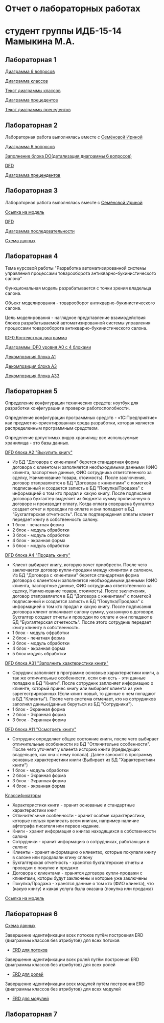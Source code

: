 # Отчет о лабораторных работах
# студент группы ИДБ-15-14 Мамыкина М.А.

## Лабораторная 1

[Диаграмма 6 вопросов](https://github.com/mamykina97/mamykina97.github.io/blob/master/6%20%D0%B2%D0%BE%D0%BF%D1%80%D0%BE%D1%81%D0%BE%D0%B2.PNG)

[Диаграмма классов](https://github.com/mamykina97/mamykina97.github.io/blob/master/%D0%94%D0%B8%D0%B0%D0%B3%D1%80%D0%B0%D0%BC%D0%BC%D0%B0%20%D0%BA%D0%BB%D0%B0%D1%81%D1%81%D0%BE%D0%B2.PNG)

[Текст диаграммы классов](https://github.com/mamykina97/mamykina97.github.io/blob/master/%D0%A2%D0%B5%D0%BA%D1%81%D1%82%20%D0%B4%D0%B8%D0%B0%D0%B3%D1%80%D0%B0%D0%BC%D0%BC%D1%8B%20%D0%BA%D0%BB%D0%B0%D1%81%D1%81%D0%BE%D0%B2.PNG)

[Диаграмма прецедентов](https://github.com/mamykina97/mamykina97.github.io/blob/master/%D0%94%D0%B8%D0%B0%D0%B3%D1%80%D0%B0%D0%BC%D0%BC%D0%B0%20%D0%BF%D1%80%D0%B5%D1%86%D0%B5%D0%B4%D0%B5%D0%BD%D1%82%D0%BE%D0%B2.PNG)

[Текст диаграммы прецедентов](https://github.com/mamykina97/mamykina97.github.io/blob/master/%D0%A2%D0%B5%D0%BA%D1%81%D1%82%20%D0%B4%D0%B8%D0%B0%D0%B3%D1%80%D0%B0%D0%BC%D0%BC%D1%8B%20%D0%BF%D1%80%D0%B5%D1%86%D0%B5%D0%B4%D0%B5%D0%BD%D1%82%D0%BE%D0%B2.PNG)
## Лабораторная 2

Лабораторная работа выполнялась вместе с [Семёновой Ириной](https://github.com/IrinaSemenova/semen.github.io/blob/master/README.md)

[Диаграмма 6 вопросов](https://github.com/mamykina97/mamykina97.github.io/blob/master/%D0%94%D0%B8%D0%B0%D0%B3%D1%80%D0%B0%D0%BC%D0%BC%D0%B0%206%20%D0%B2%D0%BE%D0%BF%D1%80%D0%BE%D1%81%D0%BE%D0%B2.PNG)

[Заполнение блока DO(детализация диаграммы 6 вопросов)](https://github.com/mamykina97/mamykina97.github.io/blob/master/%D0%97%D0%B0%D0%BF%D0%BE%D0%BB%D0%BD%D0%B5%D0%BD%D0%B8%D0%B5%20%D0%B1%D0%BB%D0%BE%D0%BA%D0%B0%20DO(%D0%B4%D0%B5%D1%82%D0%B0%D0%BB%D0%B8%D0%B7%D0%B0%D1%86%D0%B8%D1%8F).PNG)

[DFD](https://github.com/mamykina97/mamykina97.github.io/blob/master/DFD.PNG)

[Диаграмма прецендентов](https://github.com/mamykina97/mamykina97.github.io/blob/master/%D0%94%D0%B8%D0%B0%D0%B3%D1%80%D0%B0%D0%BC%D0%BC%D0%B0%20%D0%BF%D1%80%D0%B5%D1%86%D0%B5%D0%B4%D0%B5%D0%BD%D1%82%D0%BE%D0%B2%202.PNG)

## Лабораторная 3

Лабораторная работа выполнялась вместе с [Семёновой Ириной](https://github.com/IrinaSemenova/semen.github.io/blob/master/README.md)

[Ссылка на модель](https://github.com/mamykina97/mamykina97.github.io/blob/master/pdc-tilda.rsf)

[DFD](https://github.com/mamykina97/mamykina97.github.io/blob/master/DFD.PNG)

[Диаграмма последовательности](https://github.com/mamykina97/mamykina97.github.io/blob/master/%D0%94%D0%B8%D0%B0%D0%B3%D1%80%D0%B0%D0%BC%D0%BC%D0%B0%20%D0%BF%D0%BE%D1%81%D0%BB%D0%B5%D0%B4%D0%BE%D0%B2%D0%B0%D1%82%D0%B5%D0%BB%D1%8C%D0%BD%D0%BE%D1%81%D1%82%D0%B8.PNG)

[Схема данных](https://github.com/mamykina97/mamykina97.github.io/blob/master/%D1%81%D1%85%D0%B5%D0%BC%D0%B0%20%D0%B4%D0%B0%D0%BD%D0%BD%D1%8B%D1%85.PNG)

## Лабораторная 4

Тема курсовой работы "Разработка автоматизированной системы управления процессами товарооборота антикварно-букинистического салона"

Функциональная модель разрабатывается с точки зрения владельца салона.

Объект моделирования - товарооборот антикварно-букинистического салона.

Цель моделирования - наглядное представление взаимодействия блоков разрабатываемой автоматизированной системы управления процессами товарооборота антикварно-букинистического салона.

[IDF0 Контекстная диаграмма](https://github.com/mamykina97/mamykina97.github.io/blob/master/%D0%A0%D0%B8%D1%81.%201.%20%D0%9A%D0%BE%D0%BD%D1%82%D0%B5%D0%BA%D1%81%D1%82%D0%BD%D0%B0%D1%8F%20%D0%B4%D0%B8%D0%B0%D0%B3%D1%80%D0%B0%D0%BC%D0%BC%D0%B0.PNG)

[Диаграммы IDF0 уровня A0 c 4 блоками](https://github.com/mamykina97/mamykina97.github.io/blob/master/%D0%A0%D0%B8%D1%81.%202.%20%D0%94%D0%B8%D0%B0%D0%B3%D1%80%D0%B0%D0%BC%D0%BC%D0%B0%20%D0%BF%D1%80%D0%BE%D1%86%D0%B5%D1%81%D1%81%D0%BE%D0%B2%20%D0%B0%D0%B2%D1%82%D0%BE%D0%BC%D0%B0%D1%82%D0%B8%D0%B7%D0%B8%D1%80%D0%BE%D0%B2%D0%B0%D0%BD%D0%BD%D0%BE%D0%B9%20%D1%81%D0%B8%D1%81%D1%82%D0%B5%D0%BC%D1%8B.PNG)

[Декомпозиция блока A1](https://github.com/mamykina97/mamykina97.github.io/blob/master/%D0%A0%D0%B8%D1%81.%203.%20%D0%94%D0%B8%D0%B0%D0%B3%D1%80%D0%B0%D0%BC%D0%BC%D0%B0%20%D0%BF%D1%80%D0%BE%D1%86%D0%B5%D1%81%D1%81%D0%BE%D0%B2%20%D0%B1%D0%BB%D0%BE%D0%BA%D0%B0%20%C2%AB%D0%9E%D1%86%D0%B5%D0%BD%D0%B8%D1%82%D1%8C%20%D0%9A%D0%BD%D0%B8%D0%B3%D1%83%C2%BB.PNG)

[Декомпозиция блока A3](https://github.com/mamykina97/mamykina97.github.io/blob/master/%D0%A0%D0%B8%D1%81.%203.%20%D0%94%D0%B8%D0%B0%D0%B3%D1%80%D0%B0%D0%BC%D0%BC%D0%B0%20%D0%BF%D1%80%D0%BE%D1%86%D0%B5%D1%81%D1%81%D0%BE%D0%B2%20%D0%B1%D0%BB%D0%BE%D0%BA%D0%B0%20%C2%AB%D0%9F%D0%BE%D1%81%D1%82%D0%B0%D0%B2%D0%B8%D1%82%D1%8C%20%D0%BD%D0%B0%20%D1%83%D1%87%D0%B5%D1%82%C2%BB.PNG)

[Декомпозиция блока A33](https://github.com/mamykina97/mamykina97.github.io/blob/master/%D0%A0%D0%B8%D1%81.%205.%20%D0%94%D0%B8%D0%B0%D0%B3%D1%80%D0%B0%D0%BC%D0%BC%D0%B0%20%D0%BF%D1%80%D0%BE%D1%86%D0%B5%D1%81%D1%81%D0%BE%D0%B2%20%D0%B1%D0%BB%D0%BE%D0%BA%D0%B0%20%20%C2%AB%D0%A0%D0%B0%D1%81%D0%BF%D0%B5%D1%87%D0%B0%D1%82%D0%B0%D1%82%D1%8C%20%D1%86%D0%B5%D0%BD%D0%BD%D0%B8%D0%BA%C2%BB.PNG)
## Лабораторная 5


Определение конфигурации технических средств: ноутбук для разработки конфигурации и проверки работосполобности.

Определение конфигурации программных средств - «1С:Предприятие» как предметно-ориентированная среда разработки, которая является распределенным программным средством.

Определение допустимых видов хранилищ: все используемые хранилища -  это базы данных.

[DFD блока А2 "Выкупить книгу"](https://github.com/mamykina97/mamykina97.github.io/blob/master/%D0%92%D1%8B%D0%BA%D1%83%D0%BF%20%D1%82%D0%BE%D0%B2%D0%B0%D1%80%D0%B0.PNG)

  * Из БД "Договора с клиентами" берется стандартная форма договора с клиентом и заполняется необъходимыми данными (ФИО клиента, паспортные данные, ФИО сотрудника ответственного за сделку, Наименование товара, стоимость). После заключения, договор отвправляется в БД "Договора с книентами" с пометкой подписанный и создается записть в БД "Покупка/Продажа" с информацией о том кто продал и какую книгу. После подписания договора бухгалтер выделяет из бюджета сумму прописанную в договоре и производит оплату. Когда оплата совершена бухгалтер создает отчет и проводки по оплате и они попадают в БД "Бухгалтерская отчетность". Псоле подтверждения оплаты клиент передает книгу в собственность салону.
  * 1 блок - печатная форма
  * 2 блок - модуль обработки
  * 3 блок - модуль обработки
  * 4 блок - экранная форма
  * 5 блок - модуль обработки

[DFD блока А4 "Продать книгу"](https://github.com/mamykina97/mamykina97.github.io/blob/master/%D0%9F%D1%80%D0%BE%D0%B4%D0%B0%D0%B6%D0%B0%20%D0%BA%D0%BD%D0%B8%D0%B3%D0%B8.PNG)

  * Клиент выбирает книгу, которую хочет приобрести. После чего заключается договор купли-продажи между клиентом и салоном. Из БД "Договора с клиентами" берется стандартная форма договора с клиентом и заполняется необъходимыми данными (ФИО клиента, паспортные данные, ФИО сотрудника ответственного за сделку, Наименование товара, стоимость). После заключения, договор отвправляется в БД "Договора с книентами" с пометкой подписанный и создается записть в БД "Покупка/Продажа" с информацией о том кто продал и какую книгу. После подписания договора клиент оплачивает салону сумму, указанную в договоре. Бухгалтер создает отчеты и проводки по оплате и они попадают в БД "Бухгалтерская отчетность". После этого сотрудник передает книгу клиенту в собственность. 
  * 1 блок - модуль офработки
  * 2 блок - печатная форма
  * 3 блок - модуль обработки
  * 4 блок - экранная форма
  * 5 блок модуль обработки

[DFD блока А31 "Заполнить хаактеристики книги"](https://github.com/mamykina97/mamykina97.github.io/blob/master/%D0%A0%D0%B8%D1%81.%206.%20%D0%94%D0%B8%D0%B0%D0%B3%D1%80%D0%B0%D0%BC%D0%BC%D0%B0%20%D0%BF%D0%BE%D1%82%D0%BE%D0%BA%D0%BE%D0%B2%20%D0%B4%D0%B0%D0%BD%D0%BD%D1%8B%D1%85%20%D0%B1%D0%BB%D0%BE%D0%BA%D0%B0%20%D0%B7%D0%B0%D0%BF%D0%BE%D0%BB%D0%BD%D0%B5%D0%BD%D0%B8%D0%B5%20%D1%85%D0%B0%D1%80%D0%B0%D0%BA%D1%82%D0%B5%D1%80%D0%B8%D1%81%D1%82%D0%B8%D0%BA%20%D0%BA%D0%BD%D0%B8%D0%B3%D0%B8.PNG)
 
   * Сорудник заполняет в программе основные характеристики книги, а так же отличитеьные  особенности, если они есть - эти данные попадаю в БД "Книги". После сотрудник заплоняет информацию о клиенте, который принес книгу или выбирает клиента из уже зарегестрированных (Если клинт новый, то данные о нем попадают в БД "Клиенты"). После чего система отмечает, кто из сотрудников заполнял данные(данные беруться из БД "Сотрудники").
   * 1 блок - Экранная форма
   * 2 блок - Экранная форма
   * 3 блок - Экранная форма
  
[DFD блока А11 "Осмотреть книгу"](https://github.com/mamykina97/mamykina97.github.io/blob/master/%D0%A0%D0%B8%D1%81.%207.%20%D0%94%D0%B8%D0%B0%D0%B3%D1%80%D0%B0%D0%BC%D0%BC%D0%B0%20%D0%BF%D0%BE%D1%82%D0%BE%D0%BA%D0%BE%D0%B2%20%D0%B4%D0%B0%D0%BD%D0%BD%D1%8B%D1%85%20%D0%BE%D1%81%D0%BC%D0%BE%D1%82%D1%80%20%D0%BA%D0%BD%D0%B8%D0%B3%D0%B8.PNG)

  * Сотрудник определяет общее состояние книги, после чего выбирает отличительные особенности из БД "Отличительне особенности". После чего уточняет у клиента историю книги (предыдущих  владельцев, как она к нему попала). Далее заноситт в программу основные характеристики книги (Выбирает из БД "Характеристики книги")
  * 1 блок - модуль обработки
  * 2 блок - Экранная форма
  * 3 блок - Экранная форма
  * 4 блок - экранная форма
 
  
 [Классификаторы](https://github.com/mamykina97/mamykina97.github.io/blob/master/%D0%9A%D0%BB%D0%B0%D1%81%D1%81%D0%B8%D1%84%D0%B8%D0%BA%D0%B0%D1%82%D0%BE%D1%80%D1%8B.PNG)
   * Характеристики книги - хранит основаные и стандартные характеристики книг
   * Отличительные особенности - хранит особые характеристики, которые нельзя приписать всем книгам, например наличие афтографа писателя или первое издание.
   * Книги - хранит информация о книгах находящихся в собственности салона
   * Сотрудники - хранит информацию о сотрудниках, работающих  в салоне
   * Клиенты - хранит информацию о клиентах, которые покупали книгу в салоне или продавали кгину сплону
   * Бухгалтерская отчетность - хранятся бухгалтерские отчеты и проводки о покупке и продаже
   * Договора с клиентами - хранятся договора купли-продажи с клиентами, которы будут заключены и которые уже заключены
   * Покупка/Продажа - хранятся данные о том кто (ФИО клиента), что (какую книгу) и какая услуга была оказана (покупка или продажа)
   
 
 [Ссылка на модель](https://github.com/mamykina97/mamykina97.github.io/blob/master/%D0%94%D0%B8%D0%B0%D0%B3%D1%80%D0%B0%D0%BC%D0%BC%D1%8B4.0.rsf)

## Лабораторная 6

 [Схема данных](https://github.com/mamykina97/mamykina97.github.io/blob/master/%D0%A1%D1%85%D0%B5%D0%BC%D0%B0%20%D0%B4%D0%B0%D0%BD%D0%BD%D1%8B%D1%85%20%D0%9A%D1%83%D1%80%D1%81%D0%BE%D0%B2%D0%B0%D1%8F.png)

Завершение идентификации всех потоков путём построения ERD (диаграммы классов без атрибутов) для всех потоков
 
  * [ERD для потоков](https://github.com/mamykina97/mamykina97.github.io/blob/master/ERD%20%D0%BF%D0%BE%D1%82%D0%BE%D0%BA%D0%B8.PNG)
 
Завершение идентификации всех ролей путём построения ERD (диаграммы классов без атрибутов) для всех ролей
 
 * [ERD для ролей](https://github.com/mamykina97/mamykina97.github.io/blob/master/ERD%20%D1%80%D0%BE%D0%BB%D0%B8.PNG)
 
Завершение идентификации всех модулей путём построения ERD (диаграммы классов без атрибутов) для всех модулей
 
 * [ERD для модулей](https://github.com/mamykina97/mamykina97.github.io/blob/master/ERD%20%D0%BC%D0%BE%D0%B4%D1%83%D0%BB%D0%B8.PNG)

## Лабораторная 7
